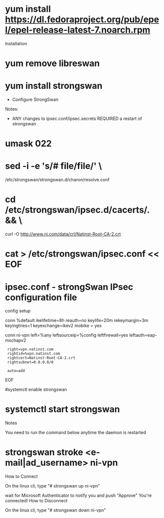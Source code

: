  
# yum install https://dl.fedoraproject.org/pub/epel/epel-release-latest-7.noarch.rpm 
Installation

# yum remove libreswan 

# yum install strongswan 

- Configure StrongSwan 

Notes: 

   - ANY changes to ipsec.conf/ipsec.secrets REQUIRED a restart of
strongswan 

# umask 022 

# sed -i -e 's/# file/file/' \
/etc/strongswan/strongswan.d/charon/resolve.conf 

# cd /etc/strongswan/ipsec.d/cacerts/. && \
curl -O http://www.ni.com/data/crl/Natinst-Root-CA-2.crt

# cat > /etc/strongswan/ipsec.conf << EOF
# ipsec.conf - strongSwan IPsec configuration file 

config setup 

conn %default
     ikelifetime=8h
     reauth=no
     keylife=20m
     rekeymargin=3m
     keyingtries=1
     keyexchange=ikev2
     mobike = yes 

conn ni-vpn
     left=%any
     leftsourceip=%config
     leftfirewall=yes
     leftauth=eap-mschapv2 

     right=vpn.natinst.com
     rightid=%vpn.natinst.com
     rightcert=Natinst-Root-CA-2.crt
     rightsubnet=0.0.0.0/0 

     auto=add
EOF

#systemctl enable strongswan 

# systemctl start strongswan 
Notes

You need to run the command below anytime the daemon is restarted

# strongswan stroke <e-mail|ad_username> ni-vpn <username> 
How to Connect 

On the linux cli, type "# strongswan up ni-vpn" 

wait for Microsoft Authenticator to notify you and push "Approve"
You're connected!
How to Disconnect

On the linux cli, type "# strongswan down ni-vpn"

